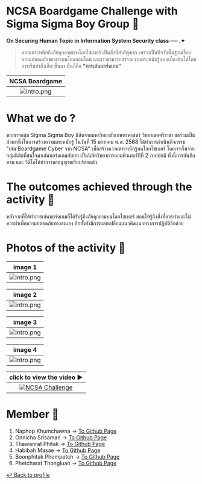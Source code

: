 # NCSA Boardgame Challenge with Sigma Sigma Boy Group 🎲
**On Securing Human Topic in Information System Security class ── .✦**
> ความตระหนักถึงภัยคุกคามทางโลกไซเบอร์ เป็นสิ่งที่สำคัญมาก เพราะเป็นปัจจัยพื้นฐานเรื่องความปลอดภัยของเราบนโลกออนไลน์ และเราสามารถสร้างความตระหนักรู้แบบเบื้องต้นได้โดยการเริ่มทำสิ่งเล็กๆขึ้นมา นั่นก็คือ **"การเล่นบอร์ดเกม"**

| NCSA Boardgame           |
:-------------------------:|
![intro.png](https://res.cloudinary.com/dzfeowrkg/image/upload/fl_preserve_transparency/v1737202296/CyberIMG_fwi2tu.jpg?_s=public-apps) |

# What we do ? 
พวกเรากลุ่ม Sigma Sigma Boy นิสิตจากมหาวิทยาลัยเกษตรศาสตร์ วิทยาเขตศรีราชา ขอร่วมเป็นส่วนหนึ่งในการสร้างความตระหนักรู้ ในวันที่ 15 มกราคม พ.ศ. 2568 ได้ทำการดำเนินกิจกรรม "เล่น Boardgame Cyber จาก NCSA" เพื่อสร้างความตระหนักรู้บนโลกไซเบอร์ โดยเราเริ่มจากกลุ่มนิสิตที่สนใจมาเล่นบอร์ดเกมกับเรา เป็นนิสิตวิทยาการคอมพิวเตอร์ปีที่ 2 ภาคปกติ ทั้งนี้การบันทึกภาพ และ วิดีโอได้ทำการขออนุญาตเรียบร้อยแล้ว

# The outcomes achieved through the activity 🌟
หลังจากที่ได้ทำการเล่นบอร์ดเกมก็ได้รับรู้ถึงภัยคุกคามบนโลกไซเบอร์ สอนให้รู้ถึงสิ่งที่ควรทำและไม่ควรทำเพื่อความปลอดภัยของตนเอง อีกทั้งยังมีการแลกเปลี่ยนแนวคิดแนวทางการปฎิบัติอีกด้วย

# Photos of the activity 🧩


| image 1                  |
:-------------------------:|
![intro.png](https://res.cloudinary.com/dzfeowrkg/image/upload/fl_preserve_transparency/v1737202295/CyberIMG2_yexwlp.jpg?_s=public-apps) |

| image 2                  |
:-------------------------:|
![intro.png](https://res.cloudinary.com/dzfeowrkg/image/upload/fl_preserve_transparency/v1737202295/CyberIMG3_r1lifz.jpg?_s=public-apps) |

| image 3                  |
:-------------------------:|
![intro.png](https://res.cloudinary.com/dzfeowrkg/image/upload/fl_preserve_transparency/v1737202295/CyberIMG4_uafhak.jpg?_s=public-apps) |

| image 4                  |
:-------------------------:|
![intro.png](https://res.cloudinary.com/dzfeowrkg/image/upload/fl_preserve_transparency/v1737202309/CyberIMG5_h7mzbq.jpg?_s=public-apps) |

|click to view the video ▶️       |
:-------------------------:|
[![NCSA Challenge](https://img.youtube.com/vi/EG8Q1cCaP7M/maxresdefault.jpg)](https://youtu.be/EG8Q1cCaP7M?feature=shared) |

# Member 👥
1. Naphop Khumchawna → [To Github Page](https://nutnaphop.github.io/boardgame)
2. Onnicha Srisaman → [To Github Page](https://momojoj.github.io/boardgame) 
3. Thawanrat Phitak → [To Github Page](https://tongyeh.github.io/boardgame) 
4. Habibah Masae → [To Github Page](https://chocokorn.github.io/boardgame) 
5. Boonphitak Phompetch → [To Github Page](https://mrzcrocodile.github.io/boardgame) 
6. Phetcharat Thongluan → [To Github Page](https://nibkekie.github.io/boardgame) 

[↩️ Back to profile](readme.md)
